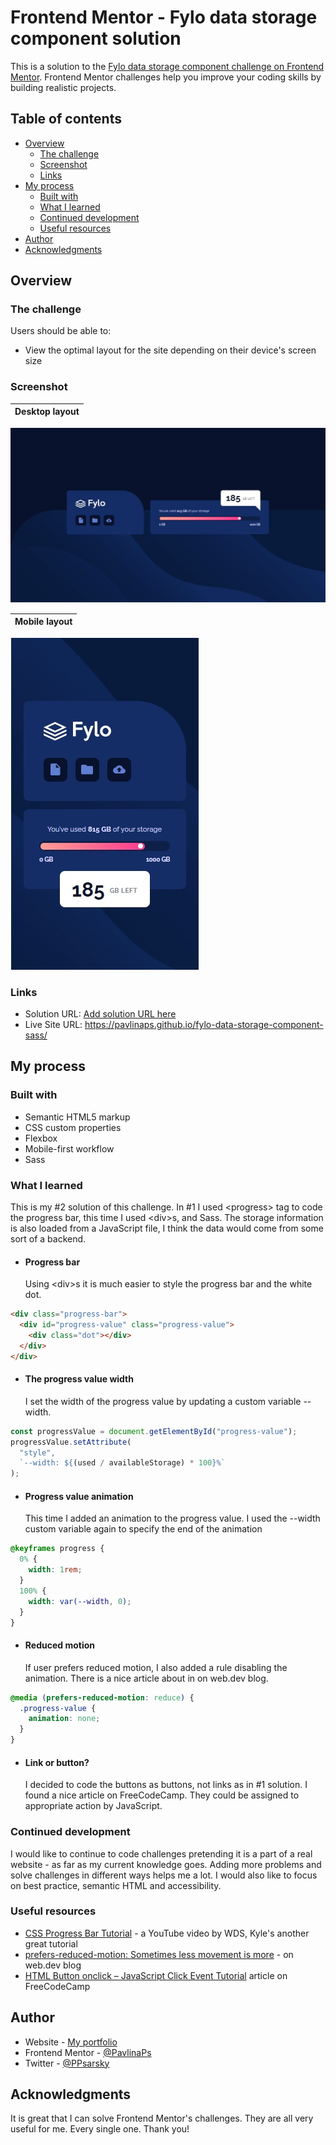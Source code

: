 # Frontend Mentor - Fylo data storage component solution

This is a solution to the [Fylo data storage component challenge on Frontend Mentor](https://www.frontendmentor.io/challenges/fylo-data-storage-component-1dZPRbV5n). Frontend Mentor challenges help you improve your coding skills by building realistic projects.

## Table of contents

- [Overview](#overview)
  - [The challenge](#the-challenge)
  - [Screenshot](#screenshot)
  - [Links](#links)
- [My process](#my-process)
  - [Built with](#built-with)
  - [What I learned](#what-i-learned)
  - [Continued development](#continued-development)
  - [Useful resources](#useful-resources)
- [Author](#author)
- [Acknowledgments](#acknowledgments)

## Overview

### The challenge

Users should be able to:

- View the optimal layout for the site depending on their device's screen size

### Screenshot

| Desktop layout |
| :------------: |

![Desktop layout](./screenshots/screenshot-desktop.jpg)

| Mobile layout |
| :-----------: |

![Mobile layout](./screenshots/screenshot-mobile.jpg)

### Links

- Solution URL: [Add solution URL here](https://your-solution-url.com)
- Live Site URL: https://pavlinaps.github.io/fylo-data-storage-component-sass/

## My process

### Built with

- Semantic HTML5 markup
- CSS custom properties
- Flexbox
- Mobile-first workflow
- Sass

### What I learned

This is my #2 solution of this challenge. In #1 I used \<progress> tag to code the progress bar, this time I used \<div>s, and Sass. The storage information is also loaded from a JavaScript file, I think the data would come from some sort of a backend.

- #### Progress bar
  Using \<div>s it is much easier to style the progress bar and the white dot.

```html
<div class="progress-bar">
  <div id="progress-value" class="progress-value">
    <div class="dot"></div>
  </div>
</div>
```

- #### The progress value width
  I set the width of the progress value by updating a custom variable --width.

```js
const progressValue = document.getElementById("progress-value");
progressValue.setAttribute(
  "style",
  `--width: ${(used / availableStorage) * 100}%`
);
```

- #### Progress value animation
  This time I added an animation to the progress value. I used the --width custom variable again to specify the end of the animation

```css
@keyframes progress {
  0% {
    width: 1rem;
  }
  100% {
    width: var(--width, 0);
  }
}
```

- #### Reduced motion
  If user prefers reduced motion, I also added a rule disabling the animation. There is a nice article about in on web.dev blog.

```css
@media (prefers-reduced-motion: reduce) {
  .progress-value {
    animation: none;
  }
}
```

- #### Link or button?
  I decided to code the buttons as buttons, not links as in #1 solution. I found a nice article on FreeCodeCamp. They could be assigned to appropriate action by JavaScript.

### Continued development

I would like to continue to code challenges pretending it is a part of a real website - as far as my current knowledge goes. Adding more problems and solve challenges in different ways helps me a lot. I would also like to focus on best practice, semantic HTML and accessibility.

### Useful resources

- [CSS Progress Bar Tutorial](https://youtu.be/basf1lH1H-E) - a YouTube video by WDS, Kyle's another great tutorial
- [prefers-reduced-motion: Sometimes less movement is more](https://web.dev/prefers-reduced-motion/) - on web.dev blog
- [HTML Button onclick – JavaScript Click Event Tutorial](https://www.freecodecamp.org/news/html-button-onclick-javascript-click-event-tutorial/) article on FreeCodeCamp

## Author

- Website - [My portfolio](https://pavlinaps.github.io/my-portfolio/)
- Frontend Mentor - [@PavlinaPs](https://www.frontendmentor.io/profile/PavlinaPs)
- Twitter - [@PPsarsky](https://www.twitter.com/PPsarsky)

## Acknowledgments

It is great that I can solve Frontend Mentor's challenges. They are all very useful for me. Every single one. Thank you!
